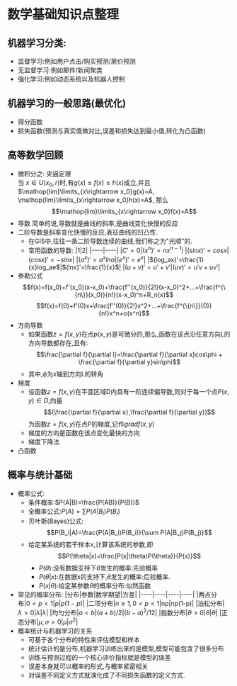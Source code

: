 # 数学基础知识点整理
## 机器学习分类: 
- 监督学习:例如用户点击/购买预测/房价预测
- 无监督学习:例如邮件/新闻聚类
- 强化学习:例如动态系统以及机器人控制
## 机器学习的一般思路(最优化)
* 得分函数
* 损失函数(预测与真实值做对比,误差和损失达到最小值,转化为凸函数)
## 高等数学回顾
* 微积分之: 夹逼定理  
  当 $x\in U(x_0,r)$时,有$g(x)\leq f(x)\leq h(x)$成立,并且$\mathop{lim}\limits_{x\rightarrow x_0}g(x)=A,  \mathop{lim}\limits_{x\rightarrow x_0}h(x)=A$, 那么
  $$\mathop{lim}\limits_{x\rightarrow x_0}f(x)=A$$
* 导数
  简单的说,导数就是曲线的斜率,是曲线变化快慢的反应
* 二阶导数是斜率变化快慢的反应,表征曲线的凹凸性.
  * 在GIS中,往往一条二阶导数连续的曲线,我们称之为"光顺"的.
  * 常用函数的导数:
    |1|2|
    |----|----|
    |$C'=0$|$(x^n)'=nx^{n-1}$|
    |$(sinx)'=cosx$|$(cosx)'=-sinx$|
    |$(a^x)'=a^xlna$|$(e^x)'=e^x$|
    |$(log_ax)'=\frac{1}{x}log_ae$|$(lnx)'=\frac{1}{x}$|
    |$(u+v)'=u'+v'$|$(uv)'=u'v+uv'$|
* 泰勒公式
  $$f(x)=f(x_0)+f'(x_0)(x-x_0)+\frac{f''(x_0)}{2!}(x-x_0)^2+...+\frac{f^{\{n\}}(x_0)}{n!}(x-x_0)^n+R_n(x)$$
  $$f(x)=f(0)+f'(0)x+\frac{f''(0)}{2!}x^2+...+\frac{f^{\{n\}}(0)}{n!}x^n+o(x^n)$$
* 方向导数
  * 如果函数$z=f(x,y)$在点$p(x,y)$是可微分的,那么,函数在该点沿任意方向L的方向导数都存在,且有:
    $$\frac{\partial f}{\partial l}=\frac{\partial f}{\partial x}cos\phi + \frac{\partial f}{\partial y}sin\phi$$    
  * 其中,$\phi$为x轴到方向L的转角
* 梯度
  * 设函数$z=f(x,y)$在平面区域D内具有一阶连续偏导数,则对于每一个点$P(x,y)\in D$,向量$$(\frac{\partial f}{\partial x},\frac{\partial f}{\partial y})$$
  为函数$z=f(x,y)$在点P的梯度,记作$grad f(x,y)$
  * 梯度的方向是函数在该点变化最快的方向
  * 梯度下降法  
* 凸函数
## 概率与统计基础
* 概率公式:
  * 条件概率:$P(A|B)=\frac{P(AB)}{P(B)}$
  * 全概率公式:$P(A)=\sum P(A|B_i)P(B_i)$
  * 贝叶斯(Bayes)公式:
    $$P(B_i|A)=\frac{P(A|B_i)P(B_i)}{\sum P(A|B_j)P(B_j)}$$
  * 给定某系统的若干样本x,计算该系统的参数,即$$P(\theta|x)=\frac{P(x|\theta)P(\theta)}{P(x)}$$
    * $P(\theta)$:没有数据支持下$\theta$发生的概率:先验概率
    * $P(\theta|x)$:在数据x的支持下,$\theta$发生的概率:后验概率.
    * $P(x|\theta)$:给定某参数$\theta$的概率分布:似然函数
* 常见的概率分布:
  |分布|参数|数学期望|方差|
  |----|----|----|----|
  |两点分布|$0<p<1$|$p$|$p(1-p)$|
  |二项分布|$n\geq1,0<p<1$|np|np(1-p)|
  |泊松分布|$\lambda>0$|$\lambda$|$\lambda$|
  |均匀分布|$a<b$|$(a+b)/2$|$(b-a)^2/12$|
  |指数分布|$\theta>0$|$\theta$|$\theta$|
  |正态分布|$\mu,\sigma>0$|$\mu$|$\sigma^2$|
* 概率统计与机器学习的关系
  * 可基于各个分布的特性来评估模型和样本
  * 统计估计的是分布,机器学习训练出来的是模型,模型可能包含了很多分布
  * 训练与预测过程的一个核心评价指标就是模型的误差
  * 误差本身就可以概率的形式,与概率紧密相关
  * 对误差不同定义方式就演化成了不同损失函数的定义方式.

    